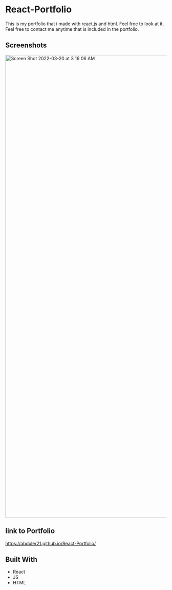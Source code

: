 # React-Portfolio

This is my portfolio that i made with react,js and html. Feel free to look at it. Feel free to contact me anytime that is included in the portfolio.

## Screenshots

<img width="1440" alt="Screen Shot 2022-03-20 at 3 16 06 AM" src="https://user-images.githubusercontent.com/90392805/159142730-82a3619d-429a-47ff-a027-fdfe4116312e.png">

## link to Portfolio

https://abduler21.github.io/React-Portfolio/

## Built With

- React
- JS
- HTML
